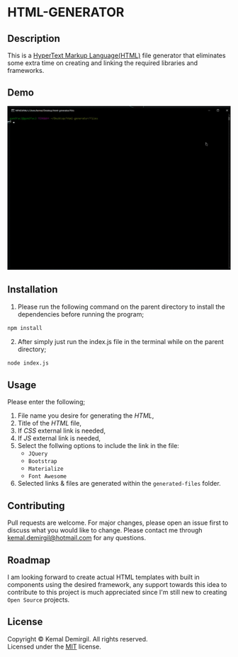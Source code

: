 # HTML-GENERATOR

## Description
This is a <ins>HyperText Markup Language(HTML)</ins> file generator that eliminates some extra time on creating and linking the required libraries and frameworks.

## Demo
![html-generator-demo](demo/html-generator.gif)

## Installation
1. Please run the following command on the parent directory to install the dependencies before running the program;
```bash
npm install
```
2. After simply just run the index.js file in the terminal while on the parent directory;
```bash
node index.js
```

## Usage

Please enter the following;

1. File name you desire for generating the *HTML*,
2. Title of the *HTML* file,
3. If *CSS* external link is needed,
4. If *JS* external link is needed,
5. Select the follwing options to include the link in the file:
    * `JQuery`
    * `Bootstrap`
    * `Materialize`
    * `Font Awesome`
6. Selected links & files are generated within the `generated-files` folder.

## Contributing
Pull requests are welcome. For major changes, please open an issue first to discuss what you would like to change. Please contact me through kemal.demirgil@hotmail.com for any questions.

## Roadmap
I am looking forward to create actual HTML templates with built in components using the desired framework, any support towards this idea to contribute to this project is much appreciated since I'm still new to creating `Open Source` projects.

## License
Copyright © Kemal Demirgil. All rights reserved.\
Licensed under the [MIT](https://github.com/kemaldemirgil/HTML-GENERATOR/blob/main/LICENSE) license.

